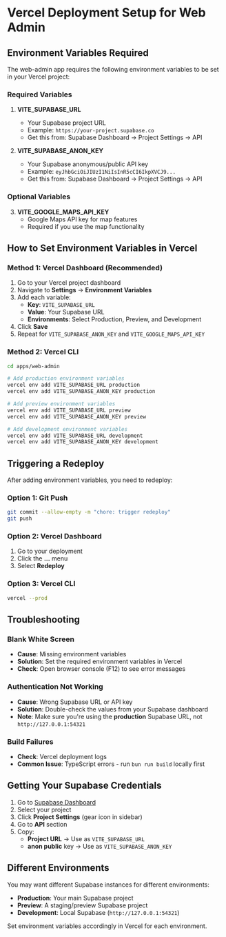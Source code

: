 # Vercel Deployment Setup for Web Admin

## Environment Variables Required

The web-admin app requires the following environment variables to be set in your Vercel project:

### Required Variables

1. **VITE_SUPABASE_URL**
   - Your Supabase project URL
   - Example: `https://your-project.supabase.co`
   - Get this from: Supabase Dashboard → Project Settings → API

2. **VITE_SUPABASE_ANON_KEY**
   - Your Supabase anonymous/public API key
   - Example: `eyJhbGciOiJIUzI1NiIsInR5cCI6IkpXVCJ9...`
   - Get this from: Supabase Dashboard → Project Settings → API

### Optional Variables

3. **VITE_GOOGLE_MAPS_API_KEY**
   - Google Maps API key for map features
   - Required if you use the map functionality

## How to Set Environment Variables in Vercel

### Method 1: Vercel Dashboard (Recommended)

1. Go to your Vercel project dashboard
2. Navigate to **Settings** → **Environment Variables**
3. Add each variable:
   - **Key**: `VITE_SUPABASE_URL`
   - **Value**: Your Supabase URL
   - **Environments**: Select Production, Preview, and Development
4. Click **Save**
5. Repeat for `VITE_SUPABASE_ANON_KEY` and `VITE_GOOGLE_MAPS_API_KEY`

### Method 2: Vercel CLI

```bash
cd apps/web-admin

# Add production environment variables
vercel env add VITE_SUPABASE_URL production
vercel env add VITE_SUPABASE_ANON_KEY production

# Add preview environment variables
vercel env add VITE_SUPABASE_URL preview
vercel env add VITE_SUPABASE_ANON_KEY preview

# Add development environment variables
vercel env add VITE_SUPABASE_URL development
vercel env add VITE_SUPABASE_ANON_KEY development
```

## Triggering a Redeploy

After adding environment variables, you need to redeploy:

### Option 1: Git Push
```bash
git commit --allow-empty -m "chore: trigger redeploy"
git push
```

### Option 2: Vercel Dashboard
1. Go to your deployment
2. Click the **...** menu
3. Select **Redeploy**

### Option 3: Vercel CLI
```bash
vercel --prod
```

## Troubleshooting

### Blank White Screen
- **Cause**: Missing environment variables
- **Solution**: Set the required environment variables in Vercel
- **Check**: Open browser console (F12) to see error messages

### Authentication Not Working
- **Cause**: Wrong Supabase URL or API key
- **Solution**: Double-check the values from your Supabase dashboard
- **Note**: Make sure you're using the **production** Supabase URL, not `http://127.0.0.1:54321`

### Build Failures
- **Check**: Vercel deployment logs
- **Common Issue**: TypeScript errors - run `bun run build` locally first

## Getting Your Supabase Credentials

1. Go to [Supabase Dashboard](https://supabase.com/dashboard)
2. Select your project
3. Click **Project Settings** (gear icon in sidebar)
4. Go to **API** section
5. Copy:
   - **Project URL** → Use as `VITE_SUPABASE_URL`
   - **anon public** key → Use as `VITE_SUPABASE_ANON_KEY`

## Different Environments

You may want different Supabase instances for different environments:

- **Production**: Your main Supabase project
- **Preview**: A staging/preview Supabase project
- **Development**: Local Supabase (`http://127.0.0.1:54321`)

Set environment variables accordingly in Vercel for each environment.
